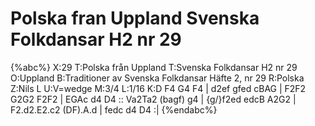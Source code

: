 # Polska fran Uppland Svenska Folkdansar H2 nr 29

{%abc%}
X:29
T:Polska från Uppland
T:Svenska Folkdansar H2 nr 29
O:Uppland
B:Traditioner av Svenska Folkdansar Häfte 2, nr 29
R:Polska
Z:Nils L
U:V=wedge
M:3/4
L:1/16
K:D
F4 G4 F4 | d2ef gfed cBAG | F2F2 G2G2 F2F2 | EGAc d4 D4 ::
Va2Ta2 (bagf) g4 | {g/}f2ed edcB A2G2 | F2.d2.E2.c2 (DF).A.d | fedc d4 D4 :|
{%endabc%}
